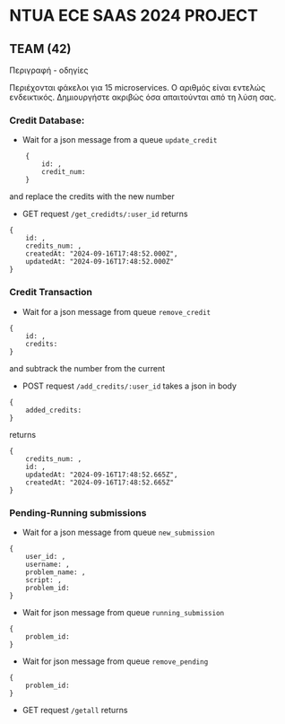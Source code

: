 # NTUA ECE SAAS 2024 PROJECT
  
## TEAM (42)
  
  
Περιγραφή - οδηγίες
  
Περιέχονται φάκελοι για 15 microservices. Ο αριθμός είναι εντελώς ενδεικτικός. Δημιουργήστε ακριβώς όσα απαιτούνται από τη λύση σας.

### Credit Database: 
- Wait for a json message from a queue ```update_credit```
```
    {
        id: ,
        credit_num:
    }
```
and replace the credits with the new number

- GET request ```/get_credidts/:user_id```  returns
```
{
    id: ,
    credits_num: ,
    createdAt: "2024-09-16T17:48:52.000Z",
    updatedAt: "2024-09-16T17:48:52.000Z"
}
```

### Credit Transaction
- Wait for a json message from queue ```remove_credit```
```
{
    id: ,
    credits: 
}
```
and subtrack the number from the current
- POST request ```/add_credits/:user_id``` 
takes a json in body
```
{
    added_credits: 
}
```
returns
```
{
    credits_num: ,
    id: ,
    updatedAt: "2024-09-16T17:48:52.665Z",
    createdAt: "2024-09-16T17:48:52.665Z"
}
```

### Pending-Running submissions 
- Wait for a json message from queue ```new_submission```
```
{
    user_id: , 
    username: , 
    problem_name: ,
    script: , 
    problem_id: 
}
```
- Wait for json message from queue ```running_submission```
```
{
    problem_id: 
}
```
- Wait for json message from queue ```remove_pending```
```
{
    problem_id:
}
```
- GET request ```/getall``` returns


